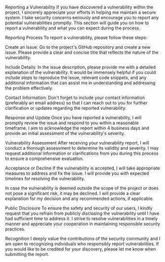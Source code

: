 Reporting a Vulnerability If you have discovered a vulnerability within the project, I sincerely appreciate your efforts in helping me maintain a secure system. I take security concerns seriously and encourage you to report any potential vulnerabilities promptly. This section will guide you on how to report a vulnerability and what you can expect during the process.

Reporting Process To report a vulnerability, please follow these steps:

Create an Issue: Go to the project's GitHub repository and create a new issue. Please provide a clear and concise title that reflects the nature of the vulnerability.

Include Details: In the issue description, please provide me with a detailed explanation of the vulnerability. It would be immensely helpful if you could include steps to reproduce the issue, relevant code snippets, and any additional information that can assist me in understanding and addressing the problem effectively.

Contact Information: Don't forget to include your contact information (preferably an email address) so that I can reach out to you for further clarification or updates regarding the reported vulnerability.

Response and Update Once you have reported a vulnerability, I will promptly review the issue and respond to you within a reasonable timeframe. I aim to acknowledge the report within 4 business days and provide an initial assessment of the vulnerability's severity.

Vulnerability Assessment After receiving your vulnerability report, I will conduct a thorough assessment to determine its validity and severity. I may request additional information or clarifications from you during this process to ensure a comprehensive evaluation.

Acceptance or Decline If the vulnerability is accepted, I will take appropriate measures to address and fix the issue. I will provide you with expected timelines for resolving the vulnerability.

In case the vulnerability is deemed outside the scope of the project or does not pose a significant risk, it may be declined. I will provide a clear explanation for my decision and any recommended actions, if applicable.

Public Disclosure To ensure the safety and security of our users, I kindly request that you refrain from publicly disclosing the vulnerability until I have had sufficient time to address it. I strive to resolve vulnerabilities in a timely manner and appreciate your cooperation in maintaining responsible security practices.

Recognition I deeply value the contributions of the security community and I am open to recognizing individuals who responsibly report vulnerabilities. If you would like to be credited for your discovery, please let me know when submitting the report.